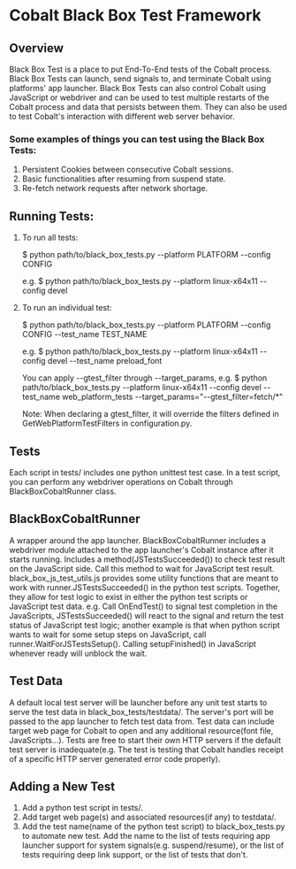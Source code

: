 # Cobalt Black Box Test Framework

## Overview

Black Box Test is a place to put End-To-End tests of the Cobalt process. Black
Box Tests can launch, send signals to, and terminate Cobalt using platforms'
app launcher. Black Box Tests can also control Cobalt using JavaScript or
webdriver and can be used to test multiple restarts of the Cobalt process and
data that persists between them. They can also be used to test Cobalt's
interaction with different web server behavior.

### Some examples of things you can test using the Black Box Tests:
  1. Persistent Cookies between consecutive Cobalt sessions.
  2. Basic functionalities after resuming from suspend state.
  3. Re-fetch network requests after network shortage.


## Running Tests:

  1. To run all tests:

     $ python path/to/black_box_tests.py --platform PLATFORM --config CONFIG

     e.g.
     $ python path/to/black_box_tests.py --platform linux-x64x11 --config
       devel


  2. To run an individual test:

     $ python path/to/black_box_tests.py --platform PLATFORM --config CONFIG
       --test_name TEST_NAME

     e.g.
     $ python path/to/black_box_tests.py --platform linux-x64x11 --config devel
       --test_name preload_font

     You can apply --gtest_filter through --target_params, e.g.
     $ python path/to/black_box_tests.py --platform linux-x64x11 --config devel
       --test_name web_platform_tests
       --target_params="--gtest_filter=fetch/*"

     Note: When declaring a gtest_filter, it will override the filters defined
     in GetWebPlatformTestFilters in configuration.py.

## Tests

Each script in tests/ includes one python unittest test case.
In a test script, you can perform any webdriver operations on Cobalt through
BlackBoxCobaltRunner class.


## BlackBoxCobaltRunner

A wrapper around the app launcher. BlackBoxCobaltRunner includes a webdriver
module attached to the app launcher's Cobalt instance after it starts running.
Includes a method(JSTestsSucceeded()) to check test result on the JavaScript
side. Call this method to wait for JavaScript test result.
black_box_js_test_utils.js provides some utility functions that are meant to
work with runner.JSTestsSucceeded() in the python test scripts. Together,
they allow for test logic to exist in either the python test scripts or
JavaScript test data.
e.g. Call OnEndTest() to signal test completion in the JavaScripts,
JSTestsSucceeded() will react to the signal and return the test status of
JavaScript test logic; another example is that when python script wants to wait
for some setup steps on JavaScript, call runner.WaitForJSTestsSetup(). Calling
setupFinished() in JavaScript whenever ready will unblock the wait.


## Test Data

A default local test server will be launcher before any unit test starts to
serve the test data in black_box_tests/testdata/. The server's port will be
passed to the app launcher to fetch test data from.
Test data can include target web page for Cobalt to open and any additional
resource(font file, JavaScripts...).
Tests are free to start their own HTTP servers if the default test server is
inadequate(e.g. The test is testing that Cobalt handles receipt of a specific
HTTP server generated error code properly).


## Adding a New Test

  1. Add a python test script in tests/.
  2. Add target web page(s) and associated resources(if any) to testdata/.
  3. Add the test name(name of the python test script) to black_box_tests.py
     to automate new test. Add the name to the list of tests requiring
     app launcher support for system signals(e.g. suspend/resume), or the list
     of tests requiring deep link support, or the list of tests that don't.
